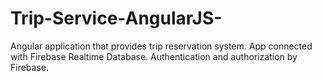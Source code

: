 # Trip-Service-AngularJS-
Angular application that provides trip reservation system. App connected with Firebase Realtime Database. Authentication and authorization by Firebase.
